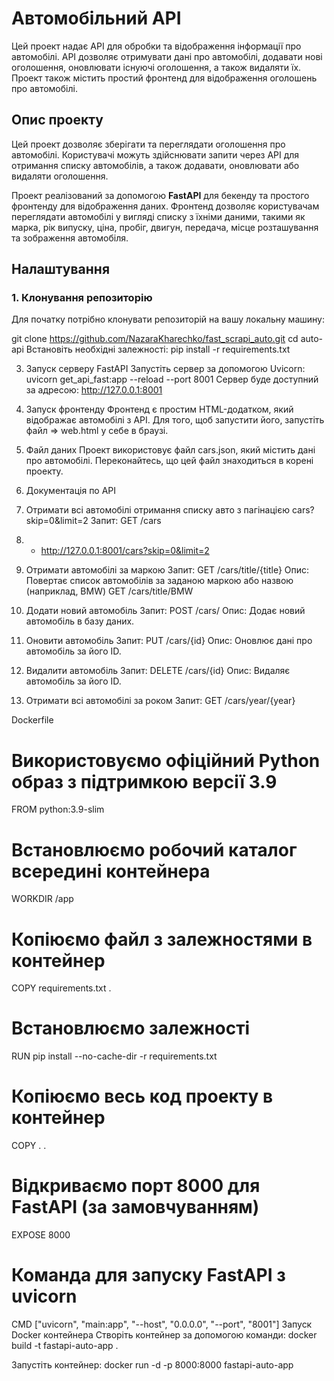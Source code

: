 # Автомобільний API

Цей проект надає API для обробки та відображення інформації про автомобілі. API дозволяє отримувати дані про автомобілі, додавати нові оголошення, оновлювати існуючі оголошення, а також видаляти їх. Проект також містить простий фронтенд для відображення оголошень про автомобілі.

## Опис проекту

Цей проект дозволяє зберігати та переглядати оголошення про автомобілі. Користувачі можуть здійснювати запити через API для отримання списку автомобілів, а також додавати, оновлювати або видаляти оголошення.

Проект реалізований за допомогою **FastAPI** для бекенду та простого фронтенду для відображення даних. Фронтенд дозволяє користувачам переглядати автомобілі у вигляді списку з їхніми даними, такими як марка, рік випуску, ціна, пробіг, двигун, передача, місце розташування та зображення автомобіля.

## Налаштування

### 1. Клонування репозиторію

Для початку потрібно клонувати репозиторій на вашу локальну машину:

git clone https://github.com/NazaraKharechko/fast_scrapi_auto.git
cd auto-api
Встановіть необхідні залежності:
pip install -r requirements.txt

3. Запуск серверу FastAPI
Запустіть сервер за допомогою Uvicorn:
uvicorn get_api_fast:app --reload --port 8001
Сервер буде доступний за адресою: http://127.0.0.1:8001

4. Запуск фронтенду
Фронтенд є простим HTML-додатком, який відображає автомобілі з API. Для того, щоб запустити його, запустіть файл => web.html у себе в браузі.

5. Файл даних
Проект використовує файл cars.json, який містить дані про автомобілі. Переконайтесь, що цей файл знаходиться в корені проекту.

6. Документація по API
1. Отримати всі автомобілі отримання списку авто з пагінацією cars?skip=0&limit=2
Запит: GET /cars
2. - http://127.0.0.1:8001/cars?skip=0&limit=2

2. Отримати автомобілі за маркою
Запит: GET /cars/title/{title}
Опис: Повертає список автомобілів за заданою маркою або назвою (наприклад, BMW)
GET /cars/title/BMW

3. Додати новий автомобіль
Запит: POST /cars/
Опис: Додає новий автомобіль в базу даних.

4. Оновити автомобіль
Запит: PUT /cars/{id}
Опис: Оновлює дані про автомобіль за його ID.

5. Видалити автомобіль
Запит: DELETE /cars/{id}
Опис: Видаляє автомобіль за його ID.

6. Отримати всі автомобілі за роком
Запит: GET /cars/year/{year}


Dockerfile
# Використовуємо офіційний Python образ з підтримкою версії 3.9
FROM python:3.9-slim

# Встановлюємо робочий каталог всередині контейнера
WORKDIR /app

# Копіюємо файл з залежностями  в контейнер
COPY requirements.txt .

# Встановлюємо залежності
RUN pip install --no-cache-dir -r requirements.txt

# Копіюємо весь код проекту в контейнер
COPY . .

# Відкриваємо порт 8000 для FastAPI (за замовчуванням)
EXPOSE 8000

# Команда для запуску FastAPI з uvicorn
CMD ["uvicorn", "main:app", "--host", "0.0.0.0", "--port", "8001"]
Запуск Docker контейнера
Створіть контейнер за допомогою команди:
docker build -t fastapi-auto-app .

Запустіть контейнер:
docker run -d -p 8000:8000 fastapi-auto-app